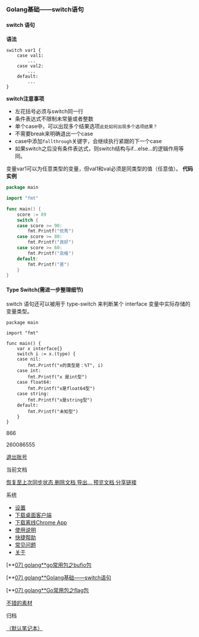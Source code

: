 ### Golang基础——switch语句

#### switch 语句

**语法**

```
switch var1 {
    case val1:
        ...
    case val2:
        ...
    default:
        ...
}
```

**switch注意事项**

- 左花括号必须与switch同一行
- 条件表达式不限制未常量或者整数
- 单个case中，可以出现多个结果选项`此处如何出现多个选项结果？`
- 不需要break来明确退出一个case
- case中添加`fallthrough`关键字，会继续执行紧跟的下一个case
- 如果switch之后没有条件表达式，则switch结构与if…else…的逻辑作用等同。

变量var1可以为任意类型的变量，但val1和val必须是同类型的值（任意值）。
**代码实例**

```go
package main

import "fmt"

func main() {
    score := 89
    switch {
    case score >= 90:
        fmt.Printf("优秀")
    case score >= 80:
        fmt.Printf("良好")
    case score >= 60:
        fmt.Printf("及格")
    default:
        fmt.Printf("差")
    }
}
```

#### Type Switch(需进一步整理细节)

switch 语句还可以被用于 type-switch 来判断某个 interface 变量中实际存储的变量类型。

```
package main

import "fmt"

func main() {
    var x interface{}
    switch i := x.(type) {
    case nil:
        fmt.Printf("x的类型是：%T", i)
    case int:
        fmt.Printf("x 是int型")
    case float64:
        fmt.Printf("x是float64型")
    case string:
        fmt.Printf("x是string型")
    default:
        fmt.Printf("未知型")
    }
}
```

 

 866

260086555

[ 退出账号](javascript:void(0))

当前文档

[ 恢复至上次同步状态](javascript:void(0))[ 删除文档](javascript:void(0))[ 导出...](javascript:void(0))[ 预览文档](javascript:void(0))[ 分享链接](javascript:void(0))

系统

- [ 设置](https://maxiang.io/note/#)
- [ 下载桌面客户端](https://maxiang.io/client_zh)
- [ 下载离线Chrome App](https://chrome.google.com/webstore/detail/kidnkfckhbdkfgbicccmdggmpgogehop)
- [ 使用说明](https://maxiang.io/note/#)
- [ 快捷帮助](https://maxiang.io/note/#)
- [ 常见问题](https://www.evernote.com/shard/s21/sh/74d9e61d-2e12-4ee9-9d67-882f5d9474a4/8e6e04ad336df52156c5bf6965d8568f)
- [ 关于](https://maxiang.io/note/#)

[**[07\] golang**go常用包之bufio包](javascript:void(0))

[**[07\] golang**Golang基础——switch语句](javascript:void(0))

[**[07\] golang**Go常用包之flag包](javascript:void(0))

[不错的素材](javascript:void(0))

归档

[ （默认笔记本）](javascript:void(0))